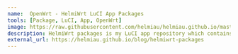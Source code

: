```yaml
---
name:  OpenWrt - HelmiWrt LuCI App Packages
tools: [Package, LuCI, App, OpenWrt]
image: https://raw.githubusercontent.com/helmiau/helmiau.github.io/master/images/helmiwrt-packages.png
description: HelmiWrt packages is my LuCI app repository which contains additional LuCI packages for OpenWrt.
external_url: https://helmiau.github.io/blog/helmiwrt-packages
---
```


